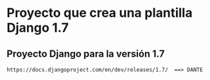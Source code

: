 Proyecto que crea una plantilla Django 1.7
==========================================

Proyecto Django para la versión 1.7
-----------------------------------

    https://docs.djangoproject.com/en/dev/releases/1.7/  ==> DANTE


